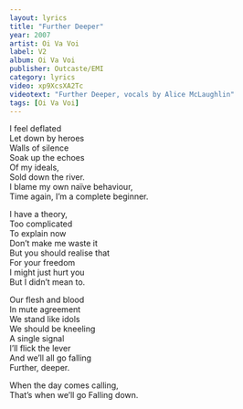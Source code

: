 ```yaml
---
layout: lyrics
title: "Further Deeper"
year: 2007
artist: Oi Va Voi
label: V2
album: Oi Va Voi
publisher: Outcaste/EMI
category: lyrics
video: xp9XcsXA2Tc
videotext: "Further Deeper, vocals by Alice McLaughlin"
tags: [Oi Va Voi]
---
```


I feel deflated  
Let down by heroes  
Walls of silence  
Soak up the echoes  
Of my ideals,  
Sold down the river.  
I blame my own naïve behaviour,  
Time again, I’m a complete beginner.  
  
I have a theory,  
Too complicated   
To explain now  
Don’t make me waste it  
But you should realise that  
For your freedom  
I might just hurt you  
But I didn’t mean to.  
  
Our flesh and blood  
In mute agreement  
We stand like idols  
We should be kneeling  
A single signal  
I’ll flick the lever  
And we’ll all go falling   
Further, deeper.  
  
When the day comes calling,   
That’s when we’ll go
Falling down.  